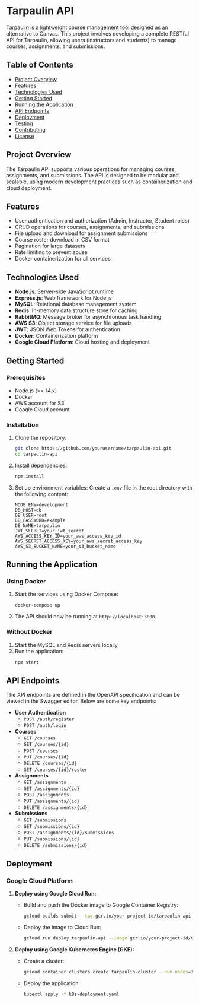 # Tarpaulin API

Tarpaulin is a lightweight course management tool designed as an alternative to Canvas. This project involves developing a complete RESTful API for Tarpaulin, allowing users (instructors and students) to manage courses, assignments, and submissions.

## Table of Contents

- [Project Overview](#project-overview)
- [Features](#features)
- [Technologies Used](#technologies-used)
- [Getting Started](#getting-started)
- [Running the Application](#running-the-application)
- [API Endpoints](#api-endpoints)
- [Deployment](#deployment)
- [Testing](#testing)
- [Contributing](#contributing)
- [License](#license)

## Project Overview

The Tarpaulin API supports various operations for managing courses, assignments, and submissions. The API is designed to be modular and scalable, using modern development practices such as containerization and cloud deployment.

## Features

- User authentication and authorization (Admin, Instructor, Student roles)
- CRUD operations for courses, assignments, and submissions
- File upload and download for assignment submissions
- Course roster download in CSV format
- Pagination for large datasets
- Rate limiting to prevent abuse
- Docker containerization for all services

## Technologies Used

- **Node.js**: Server-side JavaScript runtime
- **Express.js**: Web framework for Node.js
- **MySQL**: Relational database management system
- **Redis**: In-memory data structure store for caching
- **RabbitMQ**: Message broker for asynchronous task handling
- **AWS S3**: Object storage service for file uploads
- **JWT**: JSON Web Tokens for authentication
- **Docker**: Containerization platform
- **Google Cloud Platform**: Cloud hosting and deployment

## Getting Started

### Prerequisites

- Node.js (>= 14.x)
- Docker
- AWS account for S3
- Google Cloud account

### Installation

1. Clone the repository:
   ```sh
   git clone https://github.com/yourusername/tarpaulin-api.git
   cd tarpaulin-api
   ```

2. Install dependencies:
   ```sh
   npm install
   ```

3. Set up environment variables:
   Create a `.env` file in the root directory with the following content:
   ```env
   NODE_ENV=development
   DB_HOST=db
   DB_USER=root
   DB_PASSWORD=example
   DB_NAME=tarpaulin
   JWT_SECRET=your_jwt_secret
   AWS_ACCESS_KEY_ID=your_aws_access_key_id
   AWS_SECRET_ACCESS_KEY=your_aws_secret_access_key
   AWS_S3_BUCKET_NAME=your_s3_bucket_name
   ```

## Running the Application

### Using Docker

1. Start the services using Docker Compose:
   ```sh
   docker-compose up
   ```

2. The API should now be running at `http://localhost:3000`.

### Without Docker

1. Start the MySQL and Redis servers locally.
2. Run the application:
   ```sh
   npm start
   ```

## API Endpoints

The API endpoints are defined in the OpenAPI specification and can be viewed in the Swagger editor. Below are some key endpoints:

- **User Authentication**
  - `POST /auth/register`
  - `POST /auth/login`
- **Courses**
  - `GET /courses`
  - `GET /courses/{id}`
  - `POST /courses`
  - `PUT /courses/{id}`
  - `DELETE /courses/{id}`
  - `GET /courses/{id}/roster`
- **Assignments**
  - `GET /assignments`
  - `GET /assignments/{id}`
  - `POST /assignments`
  - `PUT /assignments/{id}`
  - `DELETE /assignments/{id}`
- **Submissions**
  - `GET /submissions`
  - `GET /submissions/{id}`
  - `POST /assignments/{id}/submissions`
  - `PUT /submissions/{id}`
  - `DELETE /submissions/{id}`

## Deployment

### Google Cloud Platform

1. **Deploy using Google Cloud Run:**
   - Build and push the Docker image to Google Container Registry:
     ```sh
     gcloud builds submit --tag gcr.io/your-project-id/tarpaulin-api
     ```
   - Deploy the image to Cloud Run:
     ```sh
     gcloud run deploy tarpaulin-api --image gcr.io/your-project-id/tarpaulin-api --platform managed --region us-central1
     ```

2. **Deploy using Google Kubernetes Engine (GKE):**
   - Create a cluster:
     ```sh
     gcloud container clusters create tarpaulin-cluster --num-nodes=3
     ```
   - Deploy the application:
     ```sh
     kubectl apply -f k8s-deployment.yaml
     ```

